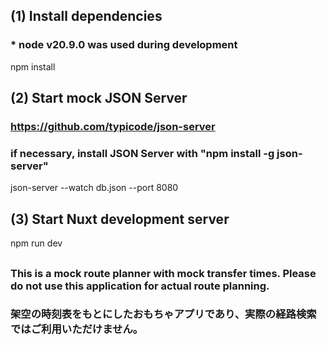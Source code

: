 ## (1) Install dependencies

### \* node v20.9.0 was used during development

npm install

## (2) Start mock JSON Server

### https://github.com/typicode/json-server

### if necessary, install JSON Server with "npm install -g json-server"

json-server --watch db.json --port 8080

## (3) Start Nuxt development server

npm run dev

##

### This is a mock route planner with mock transfer times. Please do not use this application for actual route planning.

### 架空の時刻表をもとにしたおもちゃアプリであり、実際の経路検索ではご利用いただけません。
